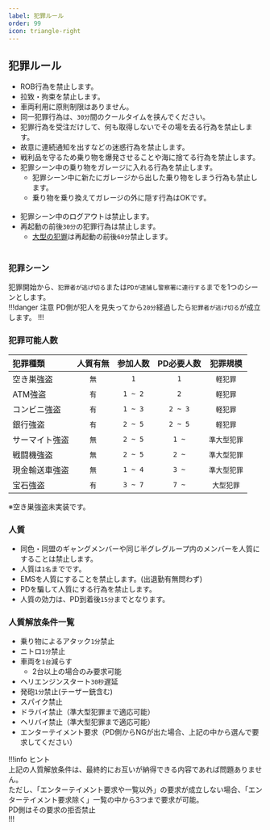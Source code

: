 ```yaml
---
label: 犯罪ルール
order: 99
icon: triangle-right
---
```

## 犯罪ルール
- ROB行為を禁止します。
- 拉致・拘束を禁止します。
- 車両利用に原則制限はありません。
- 同一犯罪行為は、`30分`間のクールタイムを挟んでください。
- 犯罪行為を受注だけして、何も取得しないでその場を去る行為を禁止します。
- 故意に連続通知を出すなどの迷惑行為を禁止します。
- 戦利品を守るため乗り物を爆発させることや海に捨てる行為を禁止します。
- 犯罪シーン中の乗り物をガレージに入れる行為を禁止します。
  - 犯罪シーン中に新たにガレージから出した乗り物をしまう行為も禁止します。  
  - 乗り物を乗り換えてガレージの外に隠す行為はOKです。<br>
  <br>
- 犯罪シーン中のログアウトは禁止します。
- 再起動の前後`30分`の犯罪行為は禁止します。
  - [大型の犯罪](https://fivemdocs.libertasmc.xyz/rule/crime/#%E7%8A%AF%E7%BD%AA%E5%8F%AF%E8%83%BD%E4%BA%BA%E6%95%B0)は再起動の前後`60分`禁止します。<br>
  <br>

### 犯罪シーン
犯罪開始から、`犯罪者が逃げ切る`または`PDが逮捕し警察署に連行する`までを1つのシーンとします。  
!!!danger 注意
PD側が犯人を見失ってから`20分`経過したら`犯罪者が逃げ切る`が成立します。
!!!

### 犯罪可能人数
| 犯罪種類 | 人質有無 | 参加人数 | PD必要人数 |犯罪規模|
|:-----------|:------------:|:------------:|:------------:|:------------:|
| 空き巣強盗 | `無` | `1` | `1` |`軽犯罪`|
| ATM強盗 | `有` | `1 ~ 2` | `2` |`軽犯罪`|
| コンビニ強盗 | `有` | `1 ~ 3` | `2 ~ 3` |`軽犯罪`|
| 銀行強盗 | `有` | `2 ~ 5` | `2 ~ 5` |`軽犯罪`|
| サーマイト強盗  | `無` | `2 ~ 5` | `1 ~` |`準大型犯罪`|
| 戦闘機強盗  | `無` | `2 ~ 5` | `2 ~` |`準大型犯罪`|
| 現金輸送車強盗  | `無` | `1 ~ 4` | `3 ~` |`準大型犯罪`|
| 宝石強盗  | `有` | `3 ~ 7` | `7 ~` |`大型犯罪`|


※空き巣強盗未実装です。

### 人質
- 同色・同盟のギャングメンバーや同じ半グレグループ内のメンバーを人質にすることは禁止します。
- 人質は`1名`までです。
- EMSを人質にすることを禁止します。(出退勤有無問わず)  
- PDを騙して人質にする行為を禁止します。
- 人質の効力は、PD到着後`15分`までとなります。

### 人質解放条件一覧
- 乗り物によるアタック`1分`禁止
- ニトロ`1分`禁止
- 車両を`1台`減らす
  - 2台以上の場合のみ要求可能
- ヘリエンジンスタート`30秒`遅延
- 発砲`1分`禁止(テーザー銃含む)
- スパイク禁止
- ドラバイ禁止（準大型犯罪まで適応可能）
- ヘリバイ禁止（準大型犯罪まで適応可能）
- エンターテイメント要求（PD側からNGが出た場合、上記の中から選んで要求してください）

!!!info ヒント  
上記の人質解放条件は、最終的にお互いが納得できる内容であれば問題ありません。<br>
ただし、「エンターテイメント要求や一覧以外」の要求が成立しない場合、「エンターテイメント要求除く」一覧の中から3つまで要求が可能。<br>
PD側はその要求の拒否禁止  
!!!
